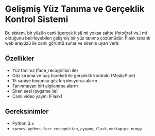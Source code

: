 # Gelişmiş Yüz Tanıma ve Gerçeklik Kontrol Sistemi

Bu sistem, bir yüzün canlı (gerçek kişi) mi yoksa sahte (fotoğraf vs.) mi olduğunu belirleyebilen gelişmiş bir yüz tanıma çözümüdür. Flask tabanlı web arayüzü ile canlı görüntü sunar ve sirenle uyarı verir.

## Özellikler
- Yüz tanıma (face_recognition ile)
- Göz kırpma ve baş hareketi ile gerçeklik kontrolü (MediaPipe)
- 15 saniye boyunca göz kırpılmıyorsa alarm
- Tanınmayan biri algılanırsa alarm
- Siren sesi (pygame ile)
- Canlı video yayını (Flask)

## Gereksinimler
- Python 3.x
- `opencv-python`, `face_recognition`, `pygame`, `flask`, `mediapipe`, `numpy`
